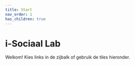 ```yaml
---
title: Start
nav_order: 1
has_children: true
---
```


# i-Sociaal Lab

Welkom! Kies links in de zijbalk of gebruik de tiles hieronder.
